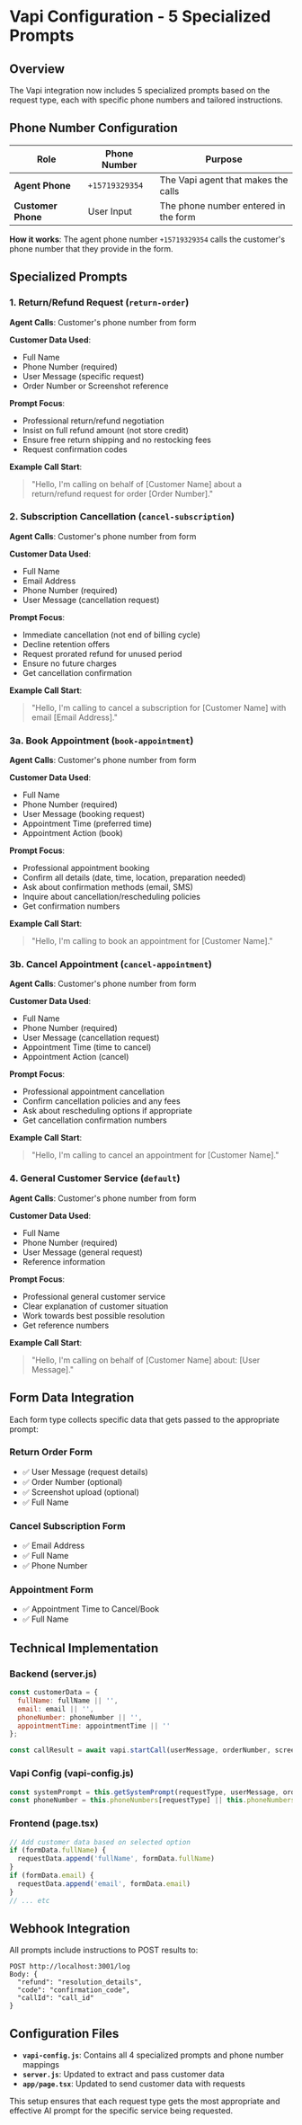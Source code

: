 # Vapi Configuration - 5 Specialized Prompts

## Overview
The Vapi integration now includes 5 specialized prompts based on the request type, each with specific phone numbers and tailored instructions.

## Phone Number Configuration

| Role | Phone Number | Purpose |
|------|-------------|---------|
| **Agent Phone** | `+15719329354` | The Vapi agent that makes the calls |
| **Customer Phone** | User Input | The phone number entered in the form |

**How it works**: The agent phone number `+15719329354` calls the customer's phone number that they provide in the form.

## Specialized Prompts

### 1. Return/Refund Request (`return-order`)
**Agent Calls**: Customer's phone number from form

**Customer Data Used**:
- Full Name
- Phone Number (required)
- User Message (specific request)
- Order Number or Screenshot reference

**Prompt Focus**:
- Professional return/refund negotiation
- Insist on full refund amount (not store credit)
- Ensure free return shipping and no restocking fees
- Request confirmation codes

**Example Call Start**:
> "Hello, I'm calling on behalf of [Customer Name] about a return/refund request for order [Order Number]."

### 2. Subscription Cancellation (`cancel-subscription`)
**Agent Calls**: Customer's phone number from form

**Customer Data Used**:
- Full Name
- Email Address
- Phone Number (required)
- User Message (cancellation request)

**Prompt Focus**:
- Immediate cancellation (not end of billing cycle)
- Decline retention offers
- Request prorated refund for unused period
- Ensure no future charges
- Get cancellation confirmation

**Example Call Start**:
> "Hello, I'm calling to cancel a subscription for [Customer Name] with email [Email Address]."

### 3a. Book Appointment (`book-appointment`)
**Agent Calls**: Customer's phone number from form

**Customer Data Used**:
- Full Name
- Phone Number (required)
- User Message (booking request)
- Appointment Time (preferred time)
- Appointment Action (book)

**Prompt Focus**:
- Professional appointment booking
- Confirm all details (date, time, location, preparation needed)
- Ask about confirmation methods (email, SMS)
- Inquire about cancellation/rescheduling policies
- Get confirmation numbers

**Example Call Start**:
> "Hello, I'm calling to book an appointment for [Customer Name]."

### 3b. Cancel Appointment (`cancel-appointment`)
**Agent Calls**: Customer's phone number from form

**Customer Data Used**:
- Full Name
- Phone Number (required)
- User Message (cancellation request)
- Appointment Time (time to cancel)
- Appointment Action (cancel)

**Prompt Focus**:
- Professional appointment cancellation
- Confirm cancellation policies and any fees
- Ask about rescheduling options if appropriate
- Get cancellation confirmation numbers

**Example Call Start**:
> "Hello, I'm calling to cancel an appointment for [Customer Name]."

### 4. General Customer Service (`default`)
**Agent Calls**: Customer's phone number from form

**Customer Data Used**:
- Full Name
- Phone Number (required)
- User Message (general request)
- Reference information

**Prompt Focus**:
- Professional general customer service
- Clear explanation of customer situation
- Work towards best possible resolution
- Get reference numbers

**Example Call Start**:
> "Hello, I'm calling on behalf of [Customer Name] about: [User Message]."

## Form Data Integration

Each form type collects specific data that gets passed to the appropriate prompt:

### Return Order Form
- ✅ User Message (request details)
- ✅ Order Number (optional)
- ✅ Screenshot upload (optional)
- ✅ Full Name

### Cancel Subscription Form
- ✅ Email Address
- ✅ Full Name
- ✅ Phone Number

### Appointment Form
- ✅ Appointment Time to Cancel/Book
- ✅ Full Name

## Technical Implementation

### Backend (server.js)
```javascript
const customerData = {
  fullName: fullName || '',
  email: email || '',
  phoneNumber: phoneNumber || '',
  appointmentTime: appointmentTime || ''
};

const callResult = await vapi.startCall(userMessage, orderNumber, screenshotUrl, customerData);
```

### Vapi Config (vapi-config.js)
```javascript
const systemPrompt = this.getSystemPrompt(requestType, userMessage, orderNumber, customerData);
const phoneNumber = this.phoneNumbers[requestType] || this.phoneNumbers.default;
```

### Frontend (page.tsx)
```javascript
// Add customer data based on selected option
if (formData.fullName) {
  requestData.append('fullName', formData.fullName)
}
if (formData.email) {
  requestData.append('email', formData.email)
}
// ... etc
```

## Webhook Integration

All prompts include instructions to POST results to:
```
POST http://localhost:3001/log
Body: { 
  "refund": "resolution_details", 
  "code": "confirmation_code", 
  "callId": "call_id" 
}
```

## Configuration Files

- **`vapi-config.js`**: Contains all 4 specialized prompts and phone number mappings
- **`server.js`**: Updated to extract and pass customer data
- **`app/page.tsx`**: Updated to send customer data with requests

This setup ensures that each request type gets the most appropriate and effective AI prompt for the specific service being requested.
